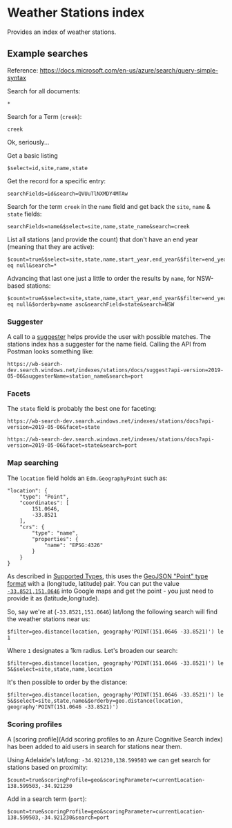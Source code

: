 # Weather Stations index

Provides an index of weather stations.

## Example searches

Reference: <https://docs.microsoft.com/en-us/azure/search/query-simple-syntax>

Search for all documents:

    *

Search for a Term (`creek`):

    creek

Ok, seriously...

Get a basic listing

    $select=id,site,name,state

Get the record for a specific entry:

    searchFields=id&search=QVUuTlNXMDY4MTAw

Search for the term `creek` in the `name` field and get back the
`site`, `name` & `state` fields:

    searchFields=name&$select=site,name,state_name&search=creek

List all stations (and provide the count) that don't have an end year
(meaning that they are active):

    $count=true&$select=site,state,name,start_year,end_year&$filter=end_year eq null&search=*

Advancing that last one just a little to order the results by `name`, for NSW-based stations:

    $count=true&$select=site,state,name,start_year,end_year&$filter=end_year eq null&$orderby=name asc&searchField=state&search=NSW

### Suggester

A call to a [suggester](https://docs.microsoft.com/en-au/rest/api/searchservice/suggestions)
helps provide the user with possible matches. The stations index has a suggester for the
name field. Calling the API from Postman looks something like:

    https://wb-search-dev.search.windows.net/indexes/stations/docs/suggest?api-version=2019-05-06&suggesterName=station_name&search=port

### Facets

The `state` field is probably the best one for faceting:

    https://wb-search-dev.search.windows.net/indexes/stations/docs?api-version=2019-05-06&facet=state

    https://wb-search-dev.search.windows.net/indexes/stations/docs?api-version=2019-05-06&facet=state&search=port

### Map searching

The `location` field holds an `Edm.GeographyPoint` such as:

    "location": {
        "type": "Point",
        "coordinates": [
            151.0646,
            -33.8521
        ],
        "crs": {
            "type": "name",
            "properties": {
                "name": "EPSG:4326"
            }
        }
    }

As described in [Supported Types](https://docs.microsoft.com/en-au/rest/api/searchservice/Supported-data-types),
this uses the [GeoJSON "Point" type format](https://tools.ietf.org/html/rfc7946#appendix-A.1)
with a (longitude, latitude) pair. You can put the value
[`-33.8521,151.0646`](https://www.google.com/maps/place/33°51'07.6"S+151°03'52.6"E) into Google
maps and get the point - you just need to provide it as (latitude,longitude).

So, say we're at (`-33.8521,151.0646`) lat/long the following search will find the
weather stations near us:

    $filter=geo.distance(location, geography'POINT(151.0646 -33.8521)') le 1

Where `1` designates a 1km radius. Let's broaden our search:

    $filter=geo.distance(location, geography'POINT(151.0646 -33.8521)') le 5&$select=site,state,name,location

It's then possible to order by the distance:

    $filter=geo.distance(location, geography'POINT(151.0646 -33.8521)') le 5&$select=site,state,name&$orderby=geo.distance(location, geography'POINT(151.0646 -33.8521)')


### Scoring profiles

A [scoring profile](Add scoring profiles to an Azure Cognitive Search index)
has been added to aid users in search for stations near them.

Using Adelaide's lat/long: `-34.921230,138.599503` we can get search for
stations based on proximity:

    $count=true&scoringProfile=geo&scoringParameter=currentLocation-138.599503,-34.921230

Add in a search term (`port`):

    $count=true&scoringProfile=geo&scoringParameter=currentLocation-138.599503,-34.921230&search=port
